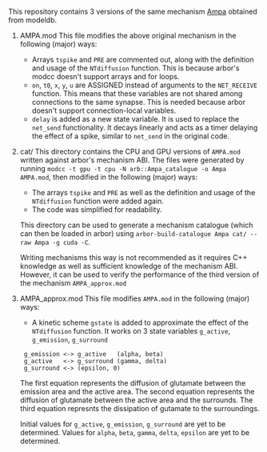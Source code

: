 This repository contains 3 versions of the same mechanism [Ampa](https://senselab.med.yale.edu/ModelDB/ShowModel?model=128446&file=%2fShortTermPlasticityMFGRC_Nieus2006%2fAmpa.mod#tabs-2) obtained from modeldb.
1. AMPA.mod
   This file modifies the above original mechanism in the following (major) ways:
   - Arrays `tspike` and `PRE` are commented out, along with the definition and usage of the `NTdiffusion` function. This is because arbor's modcc doesn't support arrays and for loops.
   - `on`, `t0`, `x`, `y`, `u` are ASSIGNED instead of arguments to the `NET_RECEIVE` function. This means that these variables are not shared among connections to the same synapse. This is needed because arbor doesn't support connection-local variables.
   - `delay` is added as a new state variable. It is used to replace the `net_send` functionality. It decays linearly and acts as a timer delaying the effect of a spike, similar to `net_send` in the original code.

2. cat/
   This directory contains the CPU and GPU versions of `AMPA.mod` written against arbor's mechanism ABI.
   The files were generated by running `modcc -t gpu -t cpu -N arb::Ampa_catalogue -o Ampa AMPA.mod`, then modified in the following (major) ways:
   - The arrays `tspike` and `PRE` as well as the definition and usage of the `NTdiffusion` function were added again.
   - The code was simplified for readability.

   This directory can be used to generate a mechanism catalogue (which can then be loaded in arbor) using `arbor-build-catalogue Ampa cat/ --raw Ampa -g cuda -C`.

   Writing mechanisms this way is not recommended as it requires C++ knowledge as well as sufficient knowledge of the mechanism ABI. However, it can be used to verify the performance of the third version of the mechanism `AMPA_approx.mod`

3. AMPA_approx.mod
   This file modifies `AMPA.mod` in the following (major) ways:
   - A kinetic scheme `gstate` is added to approximate the effect of the `NTdiffusion` function. It works on 3 state variables `g_active`, `g_emission`, `g_surround`
   ```
    g_emission <-> g_active   (alpha, beta)
    g_active   <-> g_surround (gamma, delta)
    g_surround <-> (epsilon, 0)
   ```
   The first equation represents the diffusion of glutamate between the emission area and the active area.
   The second equation represents the diffusion of glutamate between the active area and the surrounds.
   The third equation represnts the dissipation of gutamate to the surroundings.

   Initial values for `g_active`, `g_emission`, `g_surround` are yet to be determined.
   Values for `alpha`, `beta`, `gamma`, `delta`, `epsilon` are yet to be determined.

